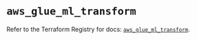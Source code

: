 # `aws_glue_ml_transform`

Refer to the Terraform Registry for docs: [`aws_glue_ml_transform`](https://registry.terraform.io/providers/hashicorp/aws/3.76.1/docs/resources/glue_ml_transform).
